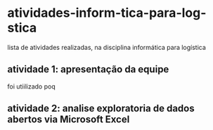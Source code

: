 # atividades-inform-tica-para-log-stica
lista de atividades realizadas, na disciplina informática para logística 

## atividade 1: apresentação da equipe 
 foi utiilizado poq

 ## atividade 2: analise exploratoria de dados abertos via Microsoft Excel 

 
